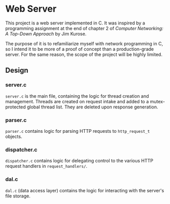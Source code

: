 # Web Server

This project is a web server implemented in C. It was inspired by a programming assignment at the end of chapter 2 of *Computer Networking: A Top-Down Approach* by Jim Kurose.

The purpose of it is to refamiliarize myself with network programming in C, so I intend it to be more of a proof of concept than a production-grade server. For the same reason, the scope of the project will be highly limited.

## Design

### server.c

`server.c` is the main file, containing the logic for thread creation and management. Threads are created on request intake and added to a mutex-protected global thread list. They are deleted upon response generation.

### parser.c

`parser.c` contains logic for parsing HTTP requests to `http_request_t` objects.

### dispatcher.c

`dispatcher.c` contains logic for delegating control to the various HTTP request handlers in `request_handlers/`.

### dal.c

`dal.c` (data access layer) contains the logic for interacting with the server's file storage.

